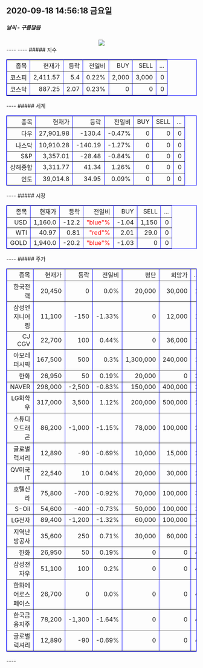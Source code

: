 ##  2020-09-18 14:56:18   금요일 
##### 날씨   -   구름많음
<center><img src="../img/naver_weather_week.png"></center>
----
----
##### 지수
<table border="1" bordercolor="blue" align = "center" >
<tr align = "right" > <td>종목</td><td>현재가</td><td>등락</td><td>전일비</td><td>BUY</td><td>SELL</td><td>...</td>  </tr>
<tr align = "right" > <td>코스피</td><td>2,411.57</td><td>5.4</td><td>0.22%</td><td>2,000</td><td>3,000</td><td>0</td>  </tr>
<tr align = "right" > <td>코스닥</td><td>887.25</td><td>2.07</td><td>0.23%</td><td>0</td><td>0</td><td>0</td>  </tr>
</table>
----
##### 세계
<table border="1" bordercolor="blue" align = "center" >
<tr align = "right" > <td>종목</td><td>현재가</td><td>등락</td><td>전일비</td><td>BUY</td><td>SELL</td><td>...</td>  </tr>
<tr align = "right" > <td>다우</td><td>27,901.98</td><td>-130.4</td><td>-0.47%</td><td>0</td><td>0</td><td>0</td>  </tr>
<tr align = "right" > <td>나스닥</td><td>10,910.28</td><td>-140.19</td><td>-1.27%</td><td>0</td><td>0</td><td>0</td>  </tr>
<tr align = "right" > <td>S&P</td><td>3,357.01</td><td>-28.48</td><td>-0.84%</td><td>0</td><td>0</td><td>0</td>  </tr>
<tr align = "right" > <td>상해종합</td><td>3,311.77</td><td>41.34</td><td>1.26%</td><td>0</td><td>0</td><td>0</td>  </tr>
<tr align = "right" > <td>인도</td><td>39,014.8</td><td>34.95</td><td>0.09%</td><td>0</td><td>0</td><td>0</td>  </tr>
</table>
----
##### 시장
<table border="1" bordercolor="blue" align = "center" >
<tr align = "right" > <td>종목</td><td>현재가</td><td>등락</td><td>전일비</td><td>BUY</td><td>SELL</td><td>...</td>  </tr>
<tr align = "right" > <td>USD</td><td>1,160.0</td><td>-12.2</td><td><font size = "3" color = "red" >"blue"%</font></td><td>-1.04</td><td>1,150</td><td>0</td>  </tr>
<tr align = "right" > <td>WTI</td><td>40.97</td><td>0.81</td><td><font size = "3" color = "red" >"red"%</font></td><td>2.01</td><td>29.0</td><td>0</td>  </tr>
<tr align = "right" > <td>GOLD</td><td>1,940.0</td><td>-20.2</td><td><font size = "3" color = "red" >"blue"%</font></td><td>-1.03</td><td>0</td><td>0</td>  </tr>
</table>
----
##### 주가
<table border="1" bordercolor="blue" align = "center" >
<tr align = "right" > <td>종목</td><td>현재가</td><td>등락</td><td>전일비</td><td>평단</td><td>희망가</td><td>...</td>  </tr>
<tr align = "right" > <td>한국전력</td><td>20,450</td><td>0</td><td>0.0%</td><td>20,000</td><td>30,000</td><td>1</td>  </tr>
<tr align = "right" > <td>삼성엔지니어링</td><td>11,100</td><td>-150</td><td>-1.33%</td><td>0</td><td>12,000</td><td>1</td>  </tr>
<tr align = "right" > <td>CJ CGV</td><td>22,700</td><td>100</td><td>0.44%</td><td>0</td><td>36,000</td><td>1</td>  </tr>
<tr align = "right" > <td>아모레퍼시픽</td><td>167,500</td><td>500</td><td>0.3%</td><td>1,300,000</td><td>240,000</td><td>1</td>  </tr>
<tr align = "right" > <td>한화</td><td>26,950</td><td>50</td><td>0.19%</td><td>20,000</td><td>0</td><td>2</td>  </tr>
<tr align = "right" > <td>NAVER</td><td>298,000</td><td>-2,500</td><td>-0.83%</td><td>150,000</td><td>400,000</td><td>2</td>  </tr>
<tr align = "right" > <td>LG화학우</td><td>317,000</td><td>3,500</td><td>1.12%</td><td>200,000</td><td>500,000</td><td>2</td>  </tr>
<tr align = "right" > <td>스튜디오드래곤</td><td>86,200</td><td>-1,000</td><td>-1.15%</td><td>78,000</td><td>100,000</td><td>2</td>  </tr>
<tr align = "right" > <td>글로벌럭셔리</td><td>12,890</td><td>-90</td><td>-0.69%</td><td>10,000</td><td>15,000</td><td>2</td>  </tr>
<tr align = "right" > <td>QV미국IT</td><td>22,540</td><td>10</td><td>0.04%</td><td>20,000</td><td>30,000</td><td>2</td>  </tr>
<tr align = "right" > <td>호텔신라</td><td>75,800</td><td>-700</td><td>-0.92%</td><td>70,000</td><td>100,000</td><td>3</td>  </tr>
<tr align = "right" > <td>S-Oil</td><td>54,600</td><td>-400</td><td>-0.73%</td><td>50,000</td><td>100,000</td><td>3</td>  </tr>
<tr align = "right" > <td>LG전자</td><td>89,400</td><td>-1,200</td><td>-1.32%</td><td>60,000</td><td>100,000</td><td>3</td>  </tr>
<tr align = "right" > <td>지역난방공사</td><td>35,600</td><td>250</td><td>0.71%</td><td>30,000</td><td>60,000</td><td>3</td>  </tr>
<tr align = "right" > <td>한화</td><td>26,950</td><td>50</td><td>0.19%</td><td>0</td><td>0</td><td>4</td>  </tr>
<tr align = "right" > <td>삼성전자우</td><td>51,100</td><td>100</td><td>0.2%</td><td>0</td><td>0</td><td>4</td>  </tr>
<tr align = "right" > <td>한화에어로스페이스</td><td>26,700</td><td>0</td><td>0.0%</td><td>0</td><td>0</td><td>4</td>  </tr>
<tr align = "right" > <td>한국금융지주</td><td>78,200</td><td>-1,300</td><td>-1.64%</td><td>0</td><td>0</td><td>4</td>  </tr>
<tr align = "right" > <td>글로벌럭셔리</td><td>12,890</td><td>-90</td><td>-0.69%</td><td>0</td><td>0</td><td>4</td>  </tr>
</table>
----
